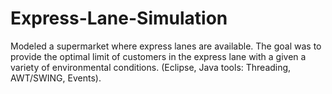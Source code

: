 Express-Lane-Simulation
=======================

Modeled a supermarket where express lanes are available. The goal was to provide the optimal limit of customers in the express lane with a given a variety of environmental conditions. (Eclipse, Java tools: Threading, AWT/SWING, Events).
